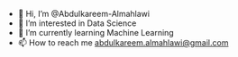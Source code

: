 - 👋 Hi, I’m @Abdulkareem-Almahlawi
- 👀 I’m interested in Data Science
- 🌱 I’m currently learning Machine Learning
- 📫 How to reach me abdulkareem.almahlawi@gmail.com
